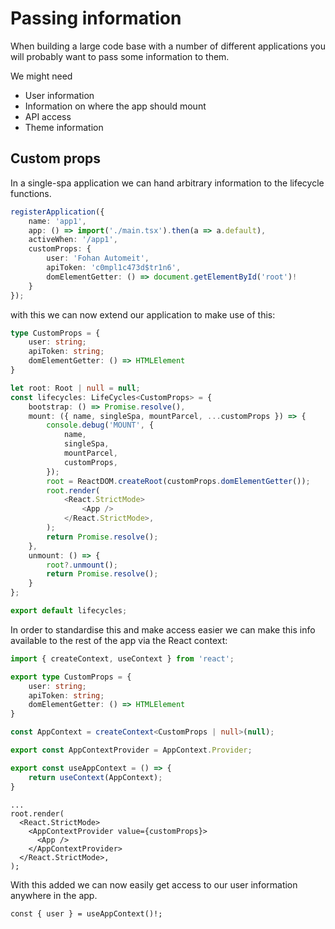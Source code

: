 # Passing information

When building a large code base with a number of different applications you will
probably want to pass some information to them.

We might need
* User information
* Information on where the app should mount
* API access
* Theme information

## Custom props

In a single-spa application we can hand arbitrary information to the lifecycle functions.

```typescript
registerApplication({
    name: 'app1',
    app: () => import('./main.tsx').then(a => a.default),
    activeWhen: '/app1',
    customProps: {
        user: 'Fohan Automeit',
        apiToken: 'c0mpl1c473d$tr1n6',
        domElementGetter: () => document.getElementById('root')!
    }
});
```

with this we can now extend our application to make use of this:

```typescript
type CustomProps = {
    user: string;
    apiToken: string;
    domElementGetter: () => HTMLElement
}

let root: Root | null = null;
const lifecycles: LifeCycles<CustomProps> = {
    bootstrap: () => Promise.resolve(),
    mount: ({ name, singleSpa, mountParcel, ...customProps }) => {
        console.debug('MOUNT', {
            name,
            singleSpa,
            mountParcel,
            customProps,
        });
        root = ReactDOM.createRoot(customProps.domElementGetter());
        root.render(
            <React.StrictMode>
                <App />
            </React.StrictMode>,
        );
        return Promise.resolve();
    },
    unmount: () => {
        root?.unmount();
        return Promise.resolve();
    }
};

export default lifecycles;
```

In order to standardise this and make access easier we can make this info available to the rest
of the app via the React context:

```typescript
import { createContext, useContext } from 'react';

export type CustomProps = {
    user: string;
    apiToken: string;
    domElementGetter: () => HTMLElement
}

const AppContext = createContext<CustomProps | null>(null);

export const AppContextProvider = AppContext.Provider;

export const useAppContext = () => {
    return useContext(AppContext);
}
```

```tsx
...
root.render(
  <React.StrictMode>
    <AppContextProvider value={customProps}>
      <App />
    </AppContextProvider>
  </React.StrictMode>,
);
```

With this added we can now easily get access to our user information anywhere in the app.

```tsx
const { user } = useAppContext()!;
```
